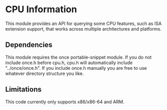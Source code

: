 # CPU Information

This module provides an API for querying some CPU features, such as
ISA extension support, that works across multiple architectures and
platforms.

## Dependencies

This module requires the once portable-snippet module.  If you do not
include once.h before cpu.h, cpu.h will automatically include
"../once/once.h".  If you include once.h manually you are free to use
whatever directory structure you like.

## Limitations

This code currently only supports x86/x86-64 and ARM.
